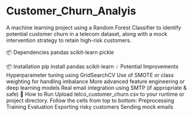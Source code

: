# Customer_Churn_Analyis
A machine learning project using a Random Forest Classifier to identify potential customer churn in a telecom dataset, along with a mock intervention strategy to retain high-risk customers.

📦 Dependencies
      pandas
      scikit-learn
      pickle

📦 Installation
      pip install pandas scikit-learn
💡 Potential Improvements
      Hyperparameter tuning using GridSearchCV
      Use of SMOTE or class weighting for handling imbalance
      More advanced feature engineering or deep learning models
      Real email integration using SMTP (if appropriate & safe)
🚀 How to Run
      Upload telco_customer_churn.csv to your runtime or project directory.
      Follow the cells from top to bottom:
      Preprocessing
      Training
      Evaluation
      Exporting risky customers
      Sending mock emails
